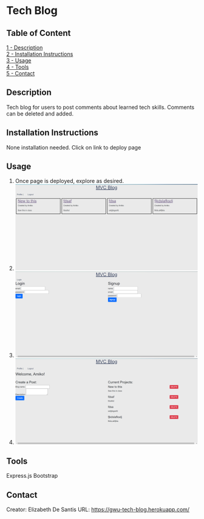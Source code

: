 # Tech Blog

## Table of Content
[1 - Description](##Description)<br/>
[2 - Installation Instructions](##Installation-Instructions)<br/>
[3 - Usage](##Usage)<br/>
[4 - Tools](##Tools)<br/>
[5 - Contact](##Contact)<br/>


## Description

Tech blog for users to post comments about learned tech skills.  Comments can be deleted and added.    

## Installation Instructions
None installation needed.  Click on link to deploy page

## Usage

1. Once page is deployed, explore as desired.  
2. ![homepage](./Assets/homepage.png)
3. ![login](./Assets/login.png)
4. ![profile](./Assets/profile.png)

## Tools

Express.js
Bootstrap

## Contact

Creator: Elizabeth De Santis
URL: https://gwu-tech-blog.herokuapp.com/
